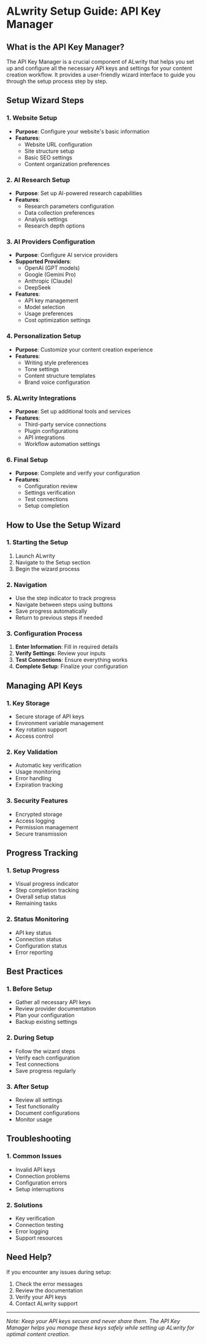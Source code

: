 # ALwrity Setup Guide: API Key Manager

## What is the API Key Manager?

The API Key Manager is a crucial component of ALwrity that helps you set up and configure all the necessary API keys and settings for your content creation workflow. It provides a user-friendly wizard interface to guide you through the setup process step by step.

## Setup Wizard Steps

### 1. Website Setup
- **Purpose**: Configure your website's basic information
- **Features**:
  - Website URL configuration
  - Site structure setup
  - Basic SEO settings
  - Content organization preferences

### 2. AI Research Setup
- **Purpose**: Set up AI-powered research capabilities
- **Features**:
  - Research parameters configuration
  - Data collection preferences
  - Analysis settings
  - Research depth options

### 3. AI Providers Configuration
- **Purpose**: Configure AI service providers
- **Supported Providers**:
  - OpenAI (GPT models)
  - Google (Gemini Pro)
  - Anthropic (Claude)
  - DeepSeek
- **Features**:
  - API key management
  - Model selection
  - Usage preferences
  - Cost optimization settings

### 4. Personalization Setup
- **Purpose**: Customize your content creation experience
- **Features**:
  - Writing style preferences
  - Tone settings
  - Content structure templates
  - Brand voice configuration

### 5. ALwrity Integrations
- **Purpose**: Set up additional tools and services
- **Features**:
  - Third-party service connections
  - Plugin configurations
  - API integrations
  - Workflow automation settings

### 6. Final Setup
- **Purpose**: Complete and verify your configuration
- **Features**:
  - Configuration review
  - Settings verification
  - Test connections
  - Setup completion

## How to Use the Setup Wizard

### 1. Starting the Setup
1. Launch ALwrity
2. Navigate to the Setup section
3. Begin the wizard process

### 2. Navigation
- Use the step indicator to track progress
- Navigate between steps using buttons
- Save progress automatically
- Return to previous steps if needed

### 3. Configuration Process
1. **Enter Information**: Fill in required details
2. **Verify Settings**: Review your inputs
3. **Test Connections**: Ensure everything works
4. **Complete Setup**: Finalize your configuration

## Managing API Keys

### 1. Key Storage
- Secure storage of API keys
- Environment variable management
- Key rotation support
- Access control

### 2. Key Validation
- Automatic key verification
- Usage monitoring
- Error handling
- Expiration tracking

### 3. Security Features
- Encrypted storage
- Access logging
- Permission management
- Secure transmission

## Progress Tracking

### 1. Setup Progress
- Visual progress indicator
- Step completion tracking
- Overall setup status
- Remaining tasks

### 2. Status Monitoring
- API key status
- Connection status
- Configuration status
- Error reporting

## Best Practices

### 1. Before Setup
- Gather all necessary API keys
- Review provider documentation
- Plan your configuration
- Backup existing settings

### 2. During Setup
- Follow the wizard steps
- Verify each configuration
- Test connections
- Save progress regularly

### 3. After Setup
- Review all settings
- Test functionality
- Document configurations
- Monitor usage

## Troubleshooting

### 1. Common Issues
- Invalid API keys
- Connection problems
- Configuration errors
- Setup interruptions

### 2. Solutions
- Key verification
- Connection testing
- Error logging
- Support resources

## Need Help?

If you encounter any issues during setup:
1. Check the error messages
2. Review the documentation
3. Verify your API keys
4. Contact ALwrity support

---

*Note: Keep your API keys secure and never share them. The API Key Manager helps you manage these keys safely while setting up ALwrity for optimal content creation.* 